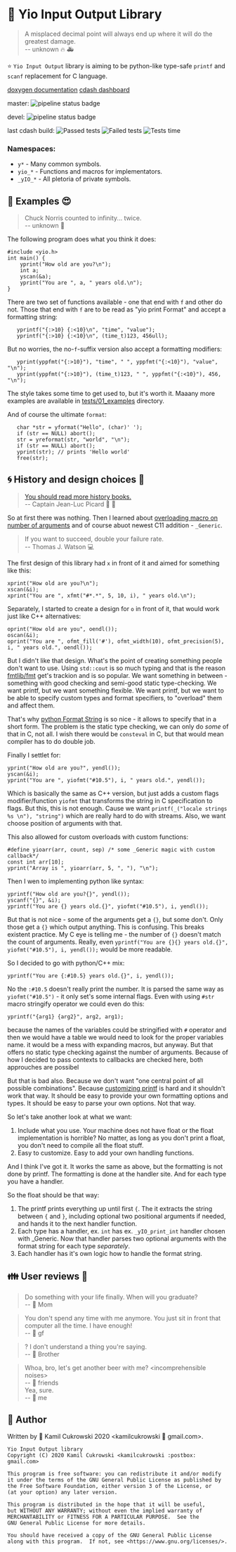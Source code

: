 # :notebook: Yio Input Output Library

> A misplaced decimal point will always end up where it will do the greatest damage.  
> -- unknown  :fire: :ambulance:

:star: `Yio Input Output` library is aiming to be python-like type-safe `printf` and `scanf` replacement for C language.

[doxygen documentation](https://kamcuk.gitlab.io/yio/doxygen/index.html) [cdash dashboard](https://cdash.karta.dyzio.pl/index.php?project=Yio)

master: ![pipeline status badge](https://gitlab.com/kamcuk/yio/badges/master/pipeline.svg)

devel: ![pipeline status badge](https://gitlab.com/kamcuk/yio/badges/devel/pipeline.svg)

last cdash build: ![Passed tests](https://img.shields.io/badge/dynamic/json?color=blue&label=Passed%20tests&query=pass&url=https%3A%2F%2Fkamcuk.gitlab.io%2Fyio%2Fbadge.json)
![Failed tests](https://img.shields.io/badge/dynamic/json?color=blue&label=Failed%20tests&query=fail&url=https%3A%2F%2Fkamcuk.gitlab.io%2Fyio%2Fbadge.json)
![Tests time](https://img.shields.io/badge/dynamic/json?color=blue&label=Tests%20time&query=time&url=https%3A%2F%2Fkamcuk.gitlab.io%2Fyio%2Fbadge.json)
 
### Namespaces:

 - `y*` - Many common symbols.
 - `yio_*` - Functions and macros for implementators.
 - `_yIO_*` - All pletoria of private symbols.
 
## :beginner: Examples :heart_eyes:

> Chuck Norris counted to infinity... twice.  
> -- unknown :repeat:

The following program does what you think it does:

```
#include <yio.h>
int main() {
    yprint("How old are you?\n");
    int a;
    yscan(&a);
    yprint("You are ", a, " years old.\n");
}
```

There are two set of functions available - one that end with `f` and other do not. Those that end with `f` are to be read as "yio print Format" and accept a formatting string:

```
   yprintf("{:>10} {:<10}\n", "time", "value");
   yprintf("{:>10} {:<10}\n", (time_t)123, 456ull);
```

But no worries, the no-`f`-suffix version also accept a formatting modifiers:

```
   yprint(yppfmt("{:>10}"), "time", " ", yppfmt("{:<10}"), "value", "\n");
   yprint(yppfmt("{:>10}"), (time_t)123, " ", yppfmt("{:<10}"), 456, "\n");
```

The style takes some time to get used to, but it's worth it. Maaany more examples are available in [tests/01_examples](tests/01_examples) directory.

And of course the ultimate `format`:

```
   char *str = yformat("Hello", (char)' ');
   if (str == NULL) abort();
   str = yreformat(str, "world", "\n");
   if (str == NULL) abort();
   yprint(str); // prints 'Hello world'
   free(str);
```

## :cyclone: History and design choices :school:

> [You should read more history books.](https://www.youtube.com/watch?v=tiiI5UbySSw)  
> -- Captain Jean-Luc Picard :stars: :ship:

So at first there was nothing. Then I learned about [overloading macro on number of arguments](https://stackoverflow.com/questions/11761703/overloading-macro-on-number-of-arguments) and of course abuot newest C11 addition - `_Generic`.

> If you want to succeed, double your failure rate.  
> -- Thomas J. Watson :computer:

The first design of this library had `x` in front of it and aimed for something like this:

```
xprint("How old are you?\n");
xscan(&i);
xprint("You are ", xfmt("#*.*", 5, 10, i), " years old.\n");
```

Separately, I started to create a design for `o` in front of it, that would work just like C++ alternatives:

```
oprint("How old are you", oendl());
oscan(&i);
oprint("You are ", ofmt_fill('#'), ofmt_width(10), ofmt_precision(5), i, " years old.", oendl());
```

But I didn't like that design. What's the point of creating something people don't want to use. Using `std::cout` is so much typing and that is the reason [fmtlib/fmt](https://github.com/fmtlib/fmt) get's trackion and is so popular. We want something in between - something with good checking and semi-good static type-checking. We want printf, but we want something flexible. We want printf, but we want to be able to specify custom types and format specifiers, to "overload" them and affect them.

That's why [python Format String](https://docs.python.org/3/library/string.html#formatstrings) is so nice - it allows to specify that in a short form. The problem is the static type checking, we can only do _some_ of that in C, not all. I wish there would be `consteval` in C, but that would mean compiler has to do double job.

Finally I settlet for:

```
yprint("How old are you?", yendl());
yscan(&i);
yprint("You are ", yiofmt("#10.5"), i, " years old.", yendl());
```

Which is basically the same as C++ version, but just adds a custom flags modifier/function `yiofmt` that transforms the string in C specification to flags. But this, this is not enough. Cause we want `printf(_("locale strings %s \n"), "string")` which are really hard to do with streams. Also, we want choose position of arguments with that.

This also allowed for custom overloads with custom functions:

```
#define yioarr(arr, count, sep) /* some _Generic magic with custom callback*/
const int arr[10];
yprint("Array is ", yioarr(arr, 5, ", "), "\n");
```

Then I wen to implementing python like syntax:

```
yprintf("How old are you?{}", yendl());
yscanf("{}", &i);
yprintf("You are {} years old.{}", yiofmt("#10.5"), i, yendl());
```

But that is not nice - some of the arguments get a `{}`, but some don't. 
Only those get a `{}` which output anything. This is confusing. 
This breaks existent practice. My C eye is telling me - the number of `{}`
doesn't match the count of arguments. Really, even
`yprintf("You are {}{} years old.{}", yiofmt("#10.5"), i, yendl());` would be more readable.

So I decided to go with python/C++ mix:

```
yprintf("You are {:#10.5} years old.{}", i, yendl());
```

No the `:#10.5` doesn't really print the number. It is parsed the same way as `yiofmt("#10.5")` - it only set's some internal flags. Even with using `#str` macro stringify operator we could even do this:

```
yprintf("{arg1} {arg2}", arg2, arg1);
```

because the names of the variables could be stringified with `#` operator and
then we would have a table we would need to look for the proper variables name. 
it would be a mess with expanding macros, but anyway. But that offers
no static type checking against the number of arguments.
Because of how I decided to pass contexts to callbacks are checked here, both approuches are possibel 

But that is bad also. Because we don't want "one central point of all possible combinations". 
Because [customizing printf](https://www.gnu.org/software/libc/manual/html_node/Customizing-Printf.html) 
is hard and it shouldn't work that way. It should be easy to provide your own formatting 
options and types. It should be easy to parse your own options. Not that way.

So let's take another look at what we want:

1. Include what you use. Your machine does not have float or the float implementation 
   is horrible? No matter, as long as you don't print a float, you don't need to compile 
   all the float stuff.
2. Easy to customize. Easy to add your own handling functions.

And I think I've got it. It works the same as above, but the formatting is not done 
by printf. The formatting is done at the handler site. And for each type you have a 
handler.

So the float should be that way:

1. The printf prints everything up until first `{`. The it extracts the string between 
   `{` and `}`, including optional two positional arguments if needed, and hands it 
   to the next handler function.
2. Each type has a handler, ex. `int` has ex. `_yIO_print_int` handler chosen with _Generic. 
   Now that handler parses two optional arguments with the format string for each type 
   _separately_.
3. Each handler has it's own logic how to handle the format string. 
 
## :family: User reviews :scroll:

> Do something with your life finally. When will you graduate?  
> -- :woman: Mom  

> You don't spend any time with me anymore. You just sit in front that computer all the time. I have enough!  
> -- :girl: gf

> ? I don't understand a thing you're saying.  
> -- :japanese_goblin: Brother

> Whoa, bro, let's get another beer with me? \<incomprehensible noises\>  
> -- :beers: friends  
> Yea, sure.  
> -- :beer: me

## :passport_control: Author

Written by :japanese_ogre: Kamil Cukrowski 2020  \<kamilcukrowski :postbox: gmail.com\>.

```
Yio Input Output library
Copyright (C) 2020 Kamil Cukrowski <kamilcukrowski :postbox: gmail.com>

This program is free software: you can redistribute it and/or modify
it under the terms of the GNU General Public License as published by
the Free Software Foundation, either version 3 of the License, or
(at your option) any later version.

This program is distributed in the hope that it will be useful,
but WITHOUT ANY WARRANTY; without even the implied warranty of
MERCHANTABILITY or FITNESS FOR A PARTICULAR PURPOSE.  See the
GNU General Public License for more details.

You should have received a copy of the GNU General Public License
along with this program.  If not, see <https://www.gnu.org/licenses/>.
```


